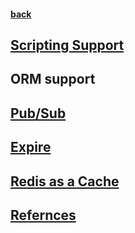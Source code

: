 #### [back](../Redis_Main.md)


## [Scripting Support](scripting.md) 

## ORM support 

## [Pub/Sub](pub_sub.md)

## [Expire](expire.md)

## [Redis as a Cache](redis_as_cash.md)

## [Refernces](refernces.md)